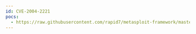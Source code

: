 ```yaml
---
id: CVE-2004-2221
pocs:
  - https://raw.githubusercontent.com/rapid7/metasploit-framework/master/modules/exploits/bsdi/softcart/mercantec_softcart.rb
---
```

